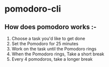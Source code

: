 # pomodoro-cli

## How does pomodoro works :- 
1. Choose a task you'd like to get done
2. Set the Pomodoro for 25 minutes
3. Work on the task until the Pomodoro rings
4. When the Pomodoro rings, Take a short break
6. Every 4 pomodoros, take a longer break


